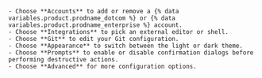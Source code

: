     - Choose **Accounts** to add or remove a {% data variables.product.prodname_dotcom %} or {% data variables.product.prodname_enterprise %} account.
    - Choose **Integrations** to pick an external editor or shell.
    - Choose **Git** to edit your Git configuration.
    - Choose **Appearance** to switch between the light or dark theme.
    - Choose **Prompts** to enable or disable confirmation dialogs before performing destructive actions.
    - Choose **Advanced** for more configuration options.
